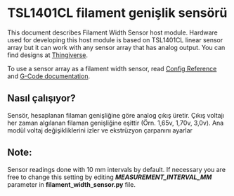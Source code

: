 # TSL1401CL filament genişlik sensörü

This document describes Filament Width Sensor host module. Hardware used for developing this host module is based on TSL1401CL linear sensor array but it can work with any sensor array that has analog output. You can find designs at [Thingiverse](https://www.thingiverse.com/search?q=filament%20width%20sensor).

To use a sensor array as a filament width sensor, read [Config Reference](Config_Reference.md#tsl1401cl_filament_width_sensor) and [G-Code documentation](G-Codes.md#hall_filament_width_sensor).

## Nasıl çalışıyor?

Sensör, hesaplanan filaman genişliğine göre analog çıkış üretir. Çıkış voltajı her zaman algılanan filaman genişliğine eşittir (Örn. 1,65v, 1,70v, 3,0v). Ana modül voltaj değişikliklerini izler ve ekstrüzyon çarpanını ayarlar

## Note:

Sensor readings done with 10 mm intervals by default. If necessary you are free to change this setting by editing ***MEASUREMENT_INTERVAL_MM*** parameter in **filament_width_sensor.py** file.
